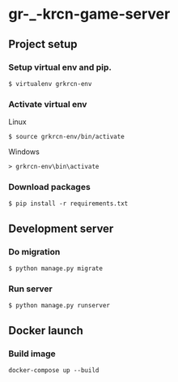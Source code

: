 # gr-_-krcn-game-server


## Project setup
### Setup virtual env and pip.
```
$ virtualenv grkrcn-env
```
### Activate virtual env
Linux
```
$ source grkrcn-env/bin/activate
```
Windows
```
> grkrcn-env\bin\activate
```
### Download packages
```
$ pip install -r requirements.txt
```

## Development server
### Do migration
```
$ python manage.py migrate
```
### Run server
```
$ python manage.py runserver
```


## Docker launch
### Build image
```
docker-compose up --build
```
